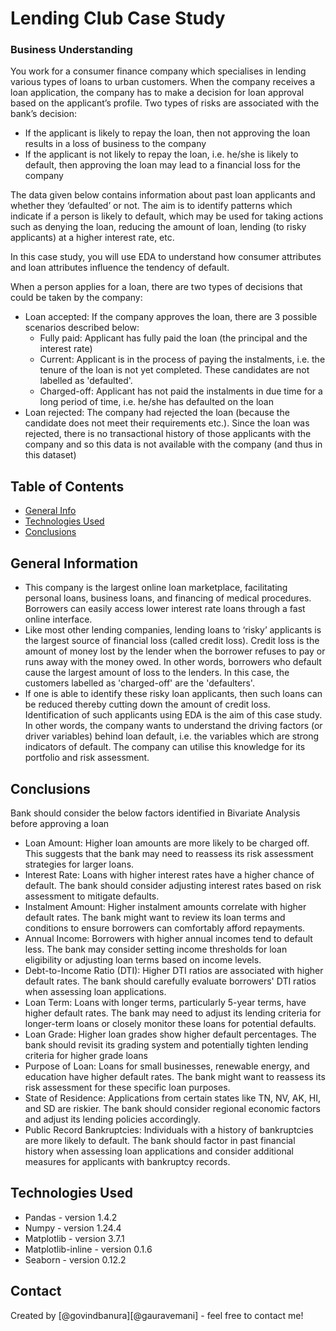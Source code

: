 # Lending Club Case Study
### Business Understanding
You work for a consumer finance company which specialises in lending various types of loans to urban customers. When the company receives a loan application, the company has to make a decision for loan approval based on the applicant’s profile. Two types of risks are associated with the bank’s decision:
* If the applicant is likely to repay the loan, then not approving the loan results in a loss of business to the company
* If the applicant is not likely to repay the loan, i.e. he/she is likely to default, then approving the loan may lead to a financial loss for the company

The data given below contains information about past loan applicants and whether they ‘defaulted’ or not. The aim is to identify patterns which indicate if a person is likely to default, which may be used for taking actions such as denying the loan, reducing the amount of loan, lending (to risky applicants) at a higher interest rate, etc.

 In this case study, you will use EDA to understand how consumer attributes and loan attributes influence the tendency of default.

When a person applies for a loan, there are two types of decisions that could be taken by the company:

* Loan accepted: If the company approves the loan, there are 3 possible scenarios described below:
  * Fully paid: Applicant has fully paid the loan (the principal and the interest rate)
  * Current: Applicant is in the process of paying the instalments, i.e. the tenure of the loan is not yet completed. These candidates are not labelled as 'defaulted'.
  * Charged-off: Applicant has not paid the instalments in due time for a long period of time, i.e. he/she has defaulted on the loan 
* Loan rejected: The company had rejected the loan (because the candidate does not meet their requirements etc.). Since the loan was rejected, there is no transactional history of those applicants with the company and so this data is not available with the company (and thus in this dataset)


## Table of Contents
* [General Info](#general-information)
* [Technologies Used](#technologies-used)
* [Conclusions](#conclusions)

<!-- You can include any other section that is pertinent to your problem -->

## General Information
- This company is the largest online loan marketplace, facilitating personal loans, business loans, and financing of medical procedures. Borrowers can easily access lower interest rate loans through a fast online interface.
- Like most other lending companies, lending loans to ‘risky’ applicants is the largest source of financial loss (called credit loss). Credit loss is the amount of money lost by the lender when the borrower refuses to pay or runs away with the money owed. In other words, borrowers who default cause the largest amount of loss to the lenders. In this case, the customers labelled as 'charged-off' are the 'defaulters'. 
- If one is able to identify these risky loan applicants, then such loans can be reduced thereby cutting down the amount of credit loss. Identification of such applicants using EDA is the aim of this case study. In other words, the company wants to understand the driving factors (or driver variables) behind loan default, i.e. the variables which are strong indicators of default.  The company can utilise this knowledge for its portfolio and risk assessment. 

## Conclusions

Bank should consider the below factors identified in Bivariate Analysis before approving a loan

- Loan Amount: Higher loan amounts are more likely to be charged off. This suggests that the bank may need to reassess its risk assessment strategies for larger loans.
- Interest Rate: Loans with higher interest rates have a higher chance of default. The bank should consider adjusting interest rates based on risk assessment to mitigate defaults.
- Instalment Amount: Higher instalment amounts correlate with higher default rates. The bank might want to review its loan terms and conditions to ensure borrowers can comfortably afford repayments.
- Annual Income: Borrowers with higher annual incomes tend to default less. The bank may consider setting income thresholds for loan eligibility or adjusting loan terms based on income levels.
- Debt-to-Income Ratio (DTI): Higher DTI ratios are associated with higher default rates. The bank should carefully evaluate borrowers' DTI ratios when assessing loan applications.
- Loan Term: Loans with longer terms, particularly 5-year terms, have higher default rates. The bank may need to adjust its lending criteria for longer-term loans or closely monitor these loans for potential defaults.
- Loan Grade: Higher loan grades show higher default percentages. The bank should revisit its grading system and potentially tighten lending criteria for higher grade loans
- Purpose of Loan: Loans for small businesses, renewable energy, and education have higher default rates. The bank might want to reassess its risk assessment for these specific loan purposes.
- State of Residence: Applications from certain states like TN, NV, AK, HI, and SD are riskier. The bank should consider regional economic factors and adjust its lending policies accordingly.
- Public Record Bankruptcies: Individuals with a history of bankruptcies are more likely to default. The bank should factor in past financial history when assessing loan applications and consider additional measures for applicants with bankruptcy records.



## Technologies Used
- Pandas - version 1.4.2
- Numpy - version 1.24.4
- Matplotlib - version 3.7.1
- Matplotlib-inline - version 0.1.6
- Seaborn - version 0.12.2

## Contact
Created by [@govindbanura][@gauravemani] - feel free to contact me!

